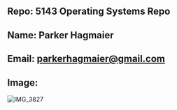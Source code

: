 ## Repo: 5143 Operating Systems Repo

## Name: Parker Hagmaier

## Email: parkerhagmaier@gmail.com

## Image:
![IMG_3827](https://user-images.githubusercontent.com/97493681/149072981-655f37b0-4e29-4a99-86e8-116aacc9e450.jpg)

